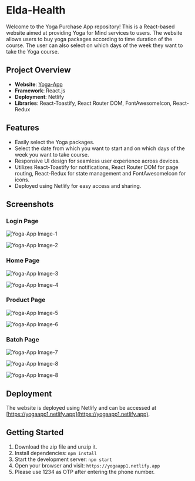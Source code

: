 # Elda-Health

Welcome to the Yoga Purchase App repository! This is a React-based website aimed at providing Yoga for Mind services to users. The website allows users to buy yoga packages according to time duration of the course. The user can also select on which days of the week they want to take the Yoga course.

## Project Overview

- **Website**: [Yoga-App](https://yogaapp1.netlify.app "Yoga-App")
- **Framework**: React.js
- **Deployment**: Netlify
- **Libraries**: React-Toastify, React Router DOM, FontAwesomeIcon, React-Redux

## Features

- Easily select the Yoga packages.
- Select the date from which you want to start and on which days of the week you want to take course.
- Responsive UI design for seamless user experience across devices.
- Utilizes React-Toastify for notifications, React Router DOM for page routing, React-Redux for state management and FontAwesomeIcon for icons.
- Deployed using Netlify for easy access and sharing.

## Screenshots

### Login Page

![Yoga-App Image-1](https://i.postimg.cc/Fz3q0HkH/Screenshot-2024-02-08-200138.png)

![Yoga-App Image-2](https://i.postimg.cc/9QWSqVmc/Screenshot-2024-02-08-200415.png)

### Home Page

![Yoga-App Image-3](https://i.postimg.cc/V6bHckRW/Screenshot-2024-02-08-200603.png)

![Yoga-App Image-4](https://i.postimg.cc/KYWsVMnY/Screenshot-2024-02-08-200708.png)

### Product Page

![Yoga-App Image-5](https://i.postimg.cc/xdX6K1WV/Screenshot-2024-02-08-201153.png)

![Yoga-App Image-6](https://i.postimg.cc/kMKh1DDn/Screenshot-2024-02-08-201850.png)

### Batch Page

![Yoga-App Image-7](https://i.postimg.cc/8PGXqDrL/Screenshot-2024-02-08-202812.png)

![Yoga-App Image-8](https://i.postimg.cc/MpKPpD5T/Screenshot-2024-02-08-202844.png)

![Yoga-App Image-8](https://i.postimg.cc/Qd469TYq/Screenshot-2024-02-08-202953.png)

## Deployment

The website is deployed using Netlify and can be accessed at [https://yogaapp1.netlify.app](https://yogaapp1.netlify.app).

## Getting Started

1. Download the zip file and unzip it.
2. Install dependencies: `npm install`
3. Start the development server: `npm start`
4. Open your browser and visit: `https://yogaapp1.netlify.app`
5. Please use 1234 as OTP after entering the phone number.
